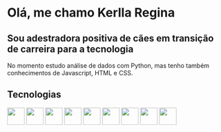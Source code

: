 # Olá, me chamo Kerlla Regina

## Sou adestradora positiva de cães em transição de carreira para a tecnologia 

No momento estudo análise de dados com Python, mas tenho também conhecimentos de Javascript, HTML e CSS.

## Tecnologias
 <img src="https://cdn.jsdelivr.net/gh/devicons/devicon/icons/git/git-original.svg" width= "40"/> 
            <img src="https://cdn.jsdelivr.net/gh/devicons/devicon/icons/github/github-original.svg" width="40" /> 
            <img src="https://cdn.jsdelivr.net/gh/devicons/devicon/icons/javascript/javascript-original.svg" width= "40"> 
            <img src="https://cdn.jsdelivr.net/gh/devicons/devicon/icons/html5/html5-original.svg" width="40"/> 
            <img src="https://cdn.jsdelivr.net/gh/devicons/devicon/icons/css3/css3-original.svg" width="40"/> 
            <img src="https://cdn.jsdelivr.net/gh/devicons/devicon/icons/vscode/vscode-original.svg"width="40" />   <img src="https://cdn.jsdelivr.net/gh/devicons/devicon/icons/python/python-original.svg"width="40" />
            <img src="https://cdn.jsdelivr.net/gh/devicons/devicon/icons/trello/trello-plain-wordmark.svg" width="40"/> 
            <img src="https://cdn.jsdelivr.net/gh/devicons/devicon/icons/slack/slack-original-wordmark.svg" width="40"/> 
          
          
          
          
          
          
          
          
          
          
            
          
          
          